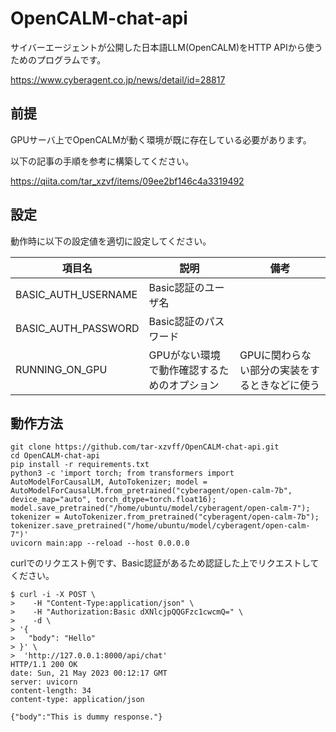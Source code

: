 # OpenCALM-chat-api


サイバーエージェントが公開した日本語LLM(OpenCALM)をHTTP APIから使うためのプログラムです。

https://www.cyberagent.co.jp/news/detail/id=28817

## 前提
GPUサーバ上でOpenCALMが動く環境が既に存在している必要があります。

以下の記事の手順を参考に構築してください。

https://qiita.com/tar_xzvf/items/09ee2bf146c4a3319492

## 設定
動作時に以下の設定値を適切に設定してください。 

| 項目名                 | 説明                      | 備考                       |
|---------------------|-------------------------|--------------------------|
| BASIC_AUTH_USERNAME | Basic認証のユーザ名            ||
| BASIC_AUTH_PASSWORD | Basic認証のパスワード           ||
| RUNNING_ON_GPU      | GPUがない環境で動作確認するためのオプション | GPUに関わらない部分の実装をするときなどに使う |

## 動作方法
```shell
git clone https://github.com/tar-xzvff/OpenCALM-chat-api.git
cd OpenCALM-chat-api
pip install -r requirements.txt
python3 -c 'import torch; from transformers import AutoModelForCausalLM, AutoTokenizer; model = AutoModelForCausalLM.from_pretrained("cyberagent/open-calm-7b", device_map="auto", torch_dtype=torch.float16); model.save_pretrained("/home/ubuntu/model/cyberagent/open-calm-7"); tokenizer = AutoTokenizer.from_pretrained("cyberagent/open-calm-7b"); tokenizer.save_pretrained("/home/ubuntu/model/cyberagent/open-calm-7")'
uvicorn main:app --reload --host 0.0.0.0
```

curlでのリクエスト例です、Basic認証があるため認証した上でリクエストしてください。
```shell
$ curl -i -X POST \
>    -H "Content-Type:application/json" \
>    -H "Authorization:Basic dXNlcjpQQGFzc1cwcmQ=" \
>    -d \
> '{
>   "body": "Hello"
> }' \
>  'http://127.0.0.1:8000/api/chat'
HTTP/1.1 200 OK
date: Sun, 21 May 2023 00:12:17 GMT
server: uvicorn
content-length: 34
content-type: application/json

{"body":"This is dummy response."}
```